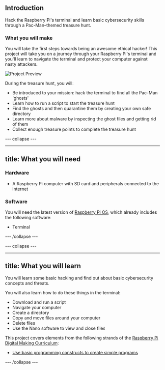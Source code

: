## Introduction

Hack the Raspberry Pi's terminal and learn basic cybersecurity skills through a Pac-Man–themed treasure hunt.

### What you will make

You will take the first steps towards being an awesome ethical hacker! This project will take you on a journey through your Raspberry Pi's terminal and you'll learn to navigate the terminal and protect your computer against nasty attackers.

![Project Preview](images/projectpreview.gif)

During the treasure hunt, you will:
+ Be introduced to your mission: hack the terminal to find all the Pac-Man 'ghosts'
+ Learn how to run a script to start the treasure hunt
+ Find the ghosts and then quarantine them by creating your own safe directory
+ Learn more about malware by inspecting the ghost files and getting rid of them
+ Collect enough treasure points to complete the treasure hunt

--- collapse ---

---
title: What you will need
---

### Hardware

+ A Raspberry Pi computer with SD card and peripherals connected to the internet

### Software

You will need the latest version of [Raspberry Pi OS](https://www.raspberrypi.org/downloads/), which already includes the following software:

+ Terminal

--- /collapse ---

--- collapse ---

---
title: What you will learn
---

You will learn some basic hacking and find out about basic cybersecurity concepts and threats.

You will also learn how to do these things in the terminal:
+ Download and run a script
+ Navigate your computer
+ Create a directory
+ Copy and move files around your computer
+ Delete files
+ Use the Nano software to view and close files

This project covers elements from the following strands of the [Raspberry Pi Digital Making Curriculum](https://www.raspberrypi.org/curriculum/):

- [Use basic programming constructs to create simple programs](https://www.raspberrypi.org/curriculum/programming/creator/)

--- /collapse ---
